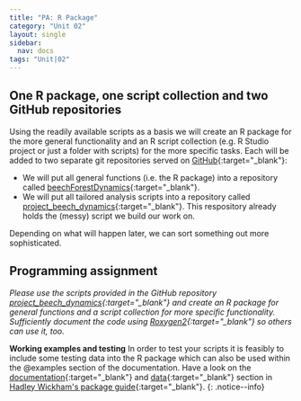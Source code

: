 ```yaml
---
title: "PA: R Package"
category: "Unit 02"
layout: single
sidebar:
  nav: docs
tags: "Unit|02"
---
```



## One R package, one script collection and two GitHub repositories

Using the readily available scripts as a basis we will create an R package for the more general functionality and an R script collection (e.g. R Studio project or just a folder with scripts) for the more specific tasks. Each will be added to two separate git repositories served on [GitHub](https://github.com/){:target="_blank"}:

* We will put all general functions (i.e. the R package) into a repository called [beechForestDynamics](https://github.com/marburg-open-courseware/beechForestDynamics){:target="_blank"}.
* We will put all tailored analysis scripts into a repository called [project_beech_dynamics](https://github.com/marburg-open-courseware/project_beech_dynamics){:target="_blank"}. This respository already holds the (messy) script we build our work on.

Depending on what will happen later, we can sort something out more sophisticated.

## Programming assignment
*Please use the scripts provided in the GitHub repository [project_beech_dynamics](https://github.com/marburg-open-courseware/project_beech_dynamics){:target="_blank"} and create an R package for general functions and a script collection for more specific functionality. Sufficiently document the code using [Roxygen2](http://r-pkgs.had.co.nz/man.html){:target="_blank"} so others can use it, too.*

**Working examples and testing** In order to test your scripts it is feasibly to include some testing data into the R package which can also be used within the @examples section of the documentation. Have a look on the [documentation](http://r-pkgs.had.co.nz/man.html){:target="_blank"} and [data](http://r-pkgs.had.co.nz/inst.html){:target="_blank"} section in [Hadley Wickham's package guide](http://r-pkgs.had.co.nz/data.html){:target="_blank"}.
{: .notice--info}



